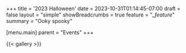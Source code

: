 +++
title = '2023 Halloween'
date = 2023-10-31T01:14:45-07:00
draft = false
layout = "simple"
showBreadcrumbs = true
feature = "*_feature*"
summary = "Ooky spooky"

[menu.main]
    parent = "Events"
+++

 {{< gallery >}}
